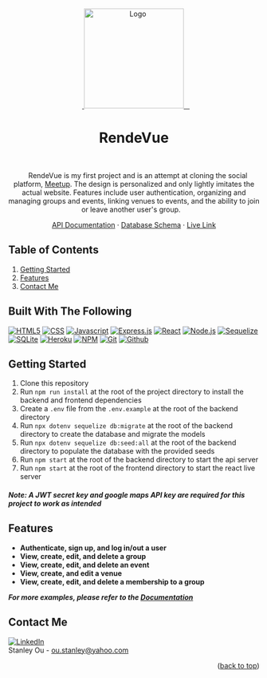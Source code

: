 <!-- # Meetup-Clone

[API Documentation](https://github.com/ouStanleyy/Meetup-Clone/wiki/API-Documentation)

[Database Schema](https://github.com/ouStanleyy/Meetup-Clone/wiki/Database-Schema) -->

<a name="readme-top"></a>

<!-- PROJECT OVERVIEW -->
<br />
<div align="center">
  <a href="https://github.com/ouStanleyy/Meetup-Clone">
    <img src="https://user-images.githubusercontent.com/97637598/194911575-e775fc5b-168f-4069-af47-7e3bf8731ac5.png" alt="Logo" width="200" height="200">
  </a>

  # RendeVue

  <p align="center">
    RendeVue is my first project and is an attempt at cloning the social platform, <a href="meetup.com">Meetup</a>. The design is personalized and only lightly imitates the actual website. Features include user authentication, organizing and managing groups and events, linking venues to events, and the ability to join or leave another user's group.
  </p>
  
  [API Documentation](https://github.com/ouStanleyy/Meetup-Clone/wiki/API-Documentation) · [Database Schema](https://github.com/ouStanleyy/Meetup-Clone/wiki/Database-Schema) · [Live Link](https://rendevue.herokuapp.com/)
</div>

<!-- TABLE OF CONTENTS -->
## Table of Contents

1. <a href="#getting-started">Getting Started</a>
2. <a href="#features">Features</a>
3. <a href="#contact-me">Contact Me</a>

<!-- BUILD -->
## Built With The Following

[![HTML5][HTML5]][HTML-url]
[![CSS][CSS]][CSS-url]
[![Javascript][Javascript]][Javascript-url]
[![Express.js][Express.js]][Express-url]
[![React][React.js]][React-url]
[![Node.js][Node.js]][Node-url]
[![Sequelize][Sequelize.js]][Sequelize-url]
[![SQLite][SQLite]][SQLite-url]
[![Heroku][Heroku]][Heroku-url]
[![NPM][NPM]][NPM-url]
[![Git][Git]][Git-url]
[![Github][Github]][Github-url]

<!-- GETTING STARTED -->
## Getting Started

1. Clone this repository
2. Run `npm run install` at the root of the project directory to install the backend and frontend dependencies
3. Create a `.env` file from the `.env.example` at the root of the backend directory
4. Run `npx dotenv sequelize db:migrate` at the root of the backend directory to create the database and migrate the models
5. Run `npx dotenv sequelize db:seed:all` at the root of the backend directory to populate the database with the provided seeds
6. Run `npm start` at the root of the backend directory to start the api server
7. Run `npm start` at the root of the frontend directory to start the react live server

_<h4>Note: A JWT secret key and google maps API key are required for this project to work as intended<h4>_

<!-- USAGE EXAMPLES -->
## Features
  
- Authenticate, sign up, and log in/out a user
- View, create, edit, and delete a group
- View, create, edit, and delete an event
- View, create, and edit a venue
- View, create, edit, and delete a membership to a group

_For more examples, please refer to the [Documentation](https://github.com/ouStanleyy/Meetup-Clone/wiki/API-Documentation)_

<!-- CONTACT -->
## Contact Me
<!-- Your Name - [@twitter_handle](https://twitter.com/twitter_handle) - email@email_client.com -->
  [![LinkedIn][linkedin-shield]][linkedin-url]
  <br />
  Stanley Ou - ou.stanley@yahoo.com

<p align="right">(<a href="#readme-top">back to top</a>)</p>

<!-- MARKDOWN LINKS & IMAGES -->
<!-- https://www.markdownguide.org/basic-syntax/#reference-style-links -->
[contributors-shield]: https://img.shields.io/github/contributors/github_username/repo_name.svg?style=for-the-badge
[contributors-url]: https://github.com/github_username/repo_name/graphs/contributors
[forks-shield]: https://img.shields.io/github/forks/github_username/repo_name.svg?style=for-the-badge
[forks-url]: https://github.com/github_username/repo_name/network/members
[stars-shield]: https://img.shields.io/github/stars/github_username/repo_name.svg?style=for-the-badge
[stars-url]: https://github.com/github_username/repo_name/stargazers
[issues-shield]: https://img.shields.io/github/issues/github_username/repo_name.svg?style=for-the-badge
[issues-url]: https://github.com/github_username/repo_name/issues
[license-shield]: https://img.shields.io/github/license/github_username/repo_name.svg?style=for-the-badge
[license-url]: https://github.com/github_username/repo_name/blob/master/LICENSE.txt
[linkedin-shield]: https://img.shields.io/badge/-LinkedIn-black.svg?style=for-the-badge&logo=linkedin&colorB=555
[linkedin-url]: https://www.linkedin.com/in/stanley-ou/
[product-screenshot]: https://user-images.githubusercontent.com/90014250/193957812-22cd83df-f0b3-4479-b593-129798382a1d.png
[Next.js]: https://img.shields.io/badge/next.js-000000?style=for-the-badge&logo=nextdotjs&logoColor=white
[Next-url]: https://nextjs.org/
[React.js]: https://img.shields.io/badge/React-20232A?style=for-the-badge&logo=react&logoColor=61DAFB
[React-url]: https://reactjs.org/
[Vue.js]: https://img.shields.io/badge/Vue.js-35495E?style=for-the-badge&logo=vuedotjs&logoColor=4FC08D
[Vue-url]: https://vuejs.org/
[Angular.io]: https://img.shields.io/badge/Angular-DD0031?style=for-the-badge&logo=angular&logoColor=white
[Angular-url]: https://angular.io/
[Svelte.dev]: https://img.shields.io/badge/Svelte-4A4A55?style=for-the-badge&logo=svelte&logoColor=FF3E00
[Svelte-url]: https://svelte.dev/
[Laravel.com]: https://img.shields.io/badge/Laravel-FF2D20?style=for-the-badge&logo=laravel&logoColor=white
[Laravel-url]: https://laravel.com
[Bootstrap.com]: https://img.shields.io/badge/Bootstrap-563D7C?style=for-the-badge&logo=bootstrap&logoColor=white
[Bootstrap-url]: https://getbootstrap.com
[JQuery.com]: https://img.shields.io/badge/jQuery-0769AD?style=for-the-badge&logo=jquery&logoColor=white
[JQuery-url]: https://jquery.com 
[Sequelize-url]: https://sequelize.org/
[Sequelize.js]: https://img.shields.io/badge/Sequelize-52B0E7?style=for-the-badge&logo=Sequelize&logoColor=white
[Git]: https://img.shields.io/badge/git-%23F05033.svg?style=for-the-badge&logo=git&logoColor=white
[Git-url]: https://git-scm.com/
[Github]: https://img.shields.io/badge/github-%23121011.svg?style=for-the-badge&logo=github&logoColor=white
[Github-url]: https://github.com/
[Javascript]: https://img.shields.io/badge/javascript-%23323330.svg?style=for-the-badge&logo=javascript&logoColor=%23F7DF1E
[Javascript-url]: https://www.javascript.com/
[HTML5]: https://img.shields.io/badge/html5-%23E34F26.svg?style=for-the-badge&logo=html5&logoColor=white
[HTML-url]: https://html.com/
[CSS]: https://img.shields.io/badge/css3-%231572B6.svg?style=for-the-badge&logo=css3&logoColor=white
[CSS-url]: https://developer.mozilla.org/en-US/docs/Web/CSS
[Node.js]: https://img.shields.io/badge/node.js-6DA55F?style=for-the-badge&logo=node.js&logoColor=white
[Node-url]: https://nodejs.org/en/
[Express.js]: https://img.shields.io/badge/express.js-%23404d59.svg?style=for-the-badge&logo=express&logoColor=%2361DAFB
[Express-url]: https://expressjs.com/
[NPM]: https://img.shields.io/badge/NPM-%23000000.svg?style=for-the-badge&logo=npm&logoColor=white
[NPM-url]: https://www.npmjs.com/
[Heroku]: https://img.shields.io/badge/heroku-%23430098.svg?style=for-the-badge&logo=heroku&logoColor=white
[Heroku-url]: https://id.heroku.com/
[SQLite]: https://img.shields.io/badge/sqlite-%2307405e.svg?style=for-the-badge&logo=sqlite&logoColor=white
[SQLite-url]: https://www.sqlite.org/index.html
